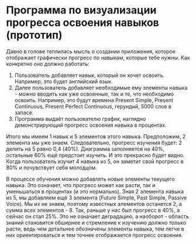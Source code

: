 # Программа по визуализации прогресса освоения навыков (прототип)

Давно в голове теплилась мысль о создании приложения, которое отображает графически прогресс по навыкам, которые тебе нужны. Как конкретно оно должно работать:
1. Пользователь добавляет навык, который он хочет освоить. Например, это будет английский язык.
2. Далее пользователь добавляет необходимые ему элементы навыка - можно вводить как уже освоенные, так и те, что необходимо освоить. Например, это будут времена Present Simple, Present Continuous, Present Perfect Continuous, герундий, 5000 слов в запасе.
3. Программа выдаёт пользователю график, наглядно демонстрирующий прогресс освоения навыка в процентах.


Итого мы имеем 1 навык и 5 элементов этого навыка. Предположим, 2 элемента мы уже знаем.  Следовательно, прогресс изучения будет: 2 делить на 5 равно 0,4 (40%). Диаграмма заполняется на 40%, остальные 60% ещё предстоит изучить. И это прекрасно будет видно. Когда пользователь изучит 4 навыка из 5, он заметит свой прогресс в 80% и почувствует себя молодцом. 

В процессе обучения можно добавлять новые элементы текущего навыка. Это означает, что прогресс может как расти, так и уменьшаться в процентах (и это нормально). Зная 2 элемента навыка из 5, мы добавляем ещё 3 элемента (Future Simple, Past Simple, Passive Voice). Мы их не знаем, поэтому известных элементов останется 2, а сумма всех элементов - 8. Так, раньше у нас был прогресс в 40%, а сейчас он стал 25%. Это не означает деградацию, а наоборот - область знаний становится обширнее и стремление к изучению должно только расти, ведь чем детальнее обозначены элементы навыка, тем легче в них ориентироваться и тем точнее отображается прогресс освоения.
